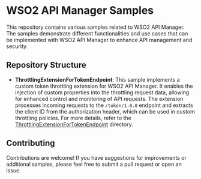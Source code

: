 

# WSO2 API Manager Samples

This repository contains various samples related to WSO2 API Manager. The samples demonstrate different functionalities and use cases that can be implemented with WSO2 API Manager to enhance API management and security.

## Repository Structure

- **ThrottlingExtensionForTokenEndpoint**: This sample implements a custom token throttling extension for WSO2 API Manager. It enables the injection of custom properties into the throttling request data, allowing for enhanced control and monitoring of API requests. The extension processes incoming requests to the `/token/1.0.0` endpoint and extracts the client ID from the authorization header, which can be used in custom throttling policies. For more details, refer to the [ThrottlingExtensionForTokenEndpoint](ThrottlingExtensionForTokenEndpoint) directory.

## Contributing

Contributions are welcome! If you have suggestions for improvements or additional samples, please feel free to submit a pull request or open an issue.
